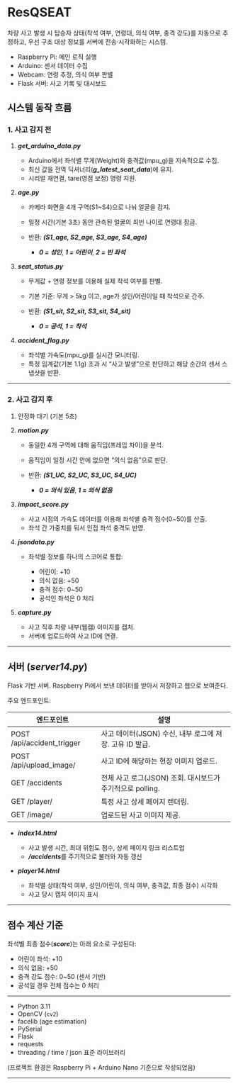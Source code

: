 # ResQSEAT

차량 사고 발생 시 탑승자 상태(착석 여부, 연령대, 의식 여부, 충격 강도)를 자동으로 추정하고, 우선 구조 대상 정보를 서버에 전송·시각화하는 시스템.

* Raspberry Pi: 메인 로직 실행
* Arduino: 센서 데이터 수집
* Webcam: 연령 추정, 의식 여부 판별
* Flask 서버: 사고 기록 및 대시보드



## 시스템 동작 흐름

### 1. 사고 감지 전

1. ***get_arduino_data.py***

   * Arduino에서 좌석별 무게(Weight)와 충격값(mpu_g)을 지속적으로 수집.
   * 최신 값을 전역 딕셔너리(***g_latest_seat_data***)에 유지.
   * 시리얼 재연결, tare(영점 보정) 명령 지원.

2. ***age.py***

   * 카메라 화면을 4개 구역(S1~S4)으로 나눠 얼굴을 감지.
   * 일정 시간(기본 3초) 동안 관측된 얼굴의 최빈 나이로 연령대 잠금.
   * 반환: ***(S1_age, S2_age, S3_age, S4_age)***

     * ***0 = 성인***, ***1 = 어린이***, ***2 = 빈 좌석***

3. ***seat_status.py***

   * 무게값 + 연령 정보를 이용해 실제 착석 여부를 판별.
   * 기본 기준: 무게 > 5kg 이고, age가 성인/어린이일 때 착석으로 간주.
   * 반환: ***(S1_sit, S2_sit, S3_sit, S4_sit)***

     * ***0 = 공석***, ***1 = 착석***

4. ***accident_flag.py***

   * 좌석별 가속도(mpu_g)를 실시간 모니터링.
   * 특정 임계값(기본 1.1g) 초과 시 “사고 발생”으로 판단하고 해당 순간의 센서 스냅샷을 반환.

---

### 2. 사고 감지 후

1. 안정화 대기 (기본 5초)

2. ***motion.py***

   * 동일한 4개 구역에 대해 움직임(프레임 차이)을 분석.
   * 움직임이 일정 시간 안에 없으면 “의식 없음”으로 판단.
   * 반환: ***(S1_UC, S2_UC, S3_UC, S4_UC)***

     * ***0 = 의식 있음***, ***1 = 의식 없음***

3. ***impact_score.py***

   * 사고 시점의 가속도 데이터를 이용해 좌석별 충격 점수(0~50)를 산출.
   * 좌석 간 가중치를 둬서 인접 좌석 충격도 반영.

4. ***jsondata.py***

   * 좌석별 정보를 하나의 스코어로 통합:

     * 어린이: +10
     * 의식 없음: +50
     * 충격 점수: 0~50
     * 공석인 좌석은 0 처리
   
5. ***capture.py***

   * 사고 직후 차량 내부(웹캠) 이미지를 캡처.
   * 서버에 업로드하여 사고 ID에 연결.

---

## 서버 (***server14.py***)

Flask 기반 서버. Raspberry Pi에서 보낸 데이터를 받아서 저장하고 웹으로 보여준다.

주요 엔드포인트:

| 엔드포인트                         | 설명                                      |
| ----------------------------- | --------------------------------------- |
| POST /api/accident_trigger  | 사고 데이터(JSON) 수신, 내부 로그에 저장. 고유 ID 발급.   |
| POST /api/upload_image/<id> | 사고 ID에 해당하는 현장 이미지 업로드.                 |
| GET /accidents              | 전체 사고 로그(JSON) 조회. 대시보드가 주기적으로 polling. |
| GET /player/<id>            | 특정 사고 상세 페이지 렌더링.                       |
| GET /image/<filename>       | 업로드된 사고 이미지 제공.                         |


* ***index14.html***

  * 사고 발생 시간, 최대 위험도 점수, 상세 페이지 링크 리스트업
  * ***/accidents***를 주기적으로 불러와 자동 갱신

* ***player14.html***

  * 좌석별 상태(착석 여부, 성인/어린이, 의식 여부, 충격값, 최종 점수) 시각화
  * 사고 당시 캡처 이미지 표시

---

## 점수 계산 기준

좌석별 최종 점수(***score***)는 아래 요소로 구성된다:

* 어린이 좌석: +10
* 의식 없음: +50
* 충격 강도 점수: 0~50 (센서 기반)
* 공석일 경우 전체 점수는 0 처리

---


* Python 3.11
* OpenCV (`cv2`)
* facelib (age estimation)
* PySerial
* Flask
* requests
* threading / time / json 표준 라이브러리

(프로젝트 환경은 Raspberry Pi + Arduino Nano 기준으로 작성되었음)

---

